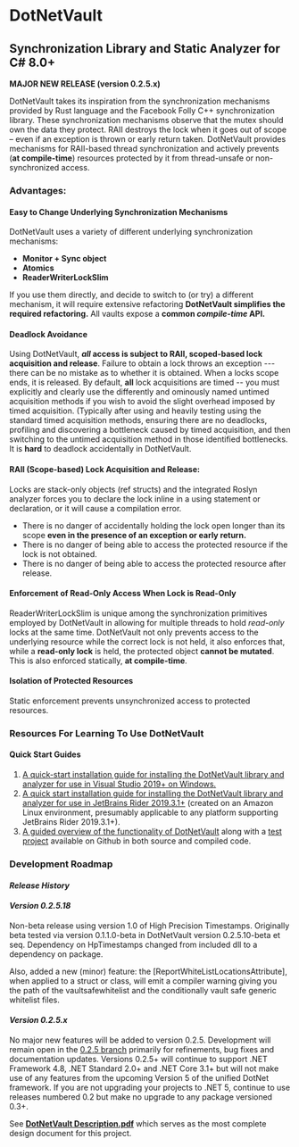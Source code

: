# DotNetVault

## Synchronization Library and Static Analyzer for C\# 8.0+  
**MAJOR NEW RELEASE (version 0.2.5.x)**

DotNetVault takes its inspiration from the synchronization mechanisms provided
by Rust language and the Facebook Folly C++ synchronization library. These
synchronization mechanisms observe that the mutex should own the data they
protect. RAII destroys the lock when it goes out of scope – even if an
exception is thrown or early return taken. DotNetVault provides mechanisms for 
RAII-based thread synchronization and actively prevents (**at compile-time**) resources protected by it from  thread-unsafe or non-synchronized access. 

### **Advantages:**

#### **Easy to Change Underlying Synchronization Mechanisms**  
DotNetVault uses a variety of different underlying synchronization mechanisms:

  * **Monitor + Sync object**  
  * **Atomics**  
  * **ReaderWriterLockSlim** 
  
If you use them directly, and decide to switch to (or try) a different mechanism, it will require extensive refactoring  **DotNetVault simplifies the required refactoring.**  All vaults expose a **common *compile-time* API.**  
   
#### **Deadlock Avoidance**  
  
Using DotNetVault, ***all* access is subject to RAII, scoped-based lock acquisition and release**.  Failure to obtain a lock throws an exception --- there can be no mistake as to whether it is obtained.  When a locks scope ends, it is released.  By default, **all** lock acquisitions are timed -- you must explicitly and clearly use the differently and ominously named untimed acquisition methods if you wish to avoid the slight overhead imposed by timed acquisition. (Typically after using and heavily testing using the standard timed acquisition methods, ensuring there are no deadlocks, profiling and discovering a bottleneck caused by timed acquisition, and then switching to the untimed acquisition method in those identified bottlenecks.  It is **hard** to deadlock accidentally in DotNetVault.

#### **RAII (Scope-based) Lock Acquisition and Release:**  

Locks are stack-only objects (ref structs) and the integrated Roslyn analyzer forces you to declare the lock inline in a using statement or declaration, or it will cause a compilation error.  

 * There is no danger of accidentally holding the lock open longer than its scope **even in the presence of an exception or early return.**
 * There is no danger of being able to access the protected resource if the lock is not obtained.
 * There is no danger of being able to access the protected resource after release.  
 
#### **Enforcement of Read-Only Access When Lock is Read-Only**  

 ReaderWriterLockSlim is unique among the synchronization primitives employed by DotNetVault in allowing for multiple threads to hold *read-only* locks at the same time.  DotNetVault not only prevents access to the underlying resource while the correct lock is not held, it also enforces that, while a **read-only lock** is held, the protected object **cannot be mutated**.  This is also enforced statically, **at compile-time**.

#### **Isolation of Protected Resources**

Static enforcement prevents unsynchronized access to protected resources.

### **Resources For Learning To Use DotNetVault**

#### **Quick Start Guides**

1. [A quick-start installation guide for installing the DotNetVault library and analyzer for use in Visual Studio 2019+ on Windows.](https://github.com/cpsusie/DotNetVault/blob/v0.2.5.x/DotNetVaultQuickStart/DotNetVault%20Quick%20Start%20Installation%20Guide%20Visual%20Studio%202019%20(Windows%2010).md#dotnetvault-quick-start-installation-guide-visual-studio-2019-windows-10)
2. [A quick start installation guide for installing the DotNetVault library and analyzer for use in JetBrains Rider 2019.3.1+](https://github.com/cpsusie/DotNetVault/blob/v0.2.5.x/DotNetVaultQuickStart/DotNetVault%20Quick%20Start%20Installation%20Guide%20%E2%80%93%20JetBrains%20Rider%20(Tested%20on%20Amazon%20Linux).md#dotnetvault-quick-start-installation-guide--jetbrains-rider-201931-tested-on-amazon-linux) (created on an Amazon Linux environment, presumably applicable to any platform supporting JetBrains Rider 2019.3.1+).
3. [A guided overview of the functionality of DotNetVault](https://github.com/cpsusie/DotNetVault/blob/v0.2.5.x/DotNetVaultQuickStart/DotNetVault%20Quick%20Start%20Functionality%20Tour%20%E2%80%93%20JetBrains%20Rider%20(Amazon%20Linux).md#dotnetvault-quick-start-functionality-tour--jetbrains-rider-201931-amazon-linux) along with a [test project](https://github.com/cpsusie/DotNetVault/tree/v0.2.5.x/DotNetVaultQuickStart) available on Github in both source and compiled code.  

### **Development Roadmap** 

#### *Release History*

#### *Version 0.2.5.18*

Non-beta release using version 1.0 of High Precision Timestamps.  Originally beta tested via version 0.1.1.0-beta in DotNetVault version 0.2.5.10-beta et seq.  Dependency on HpTimestamps changed from included dll to a dependency on package.

Also, added a new (minor) feature: the [ReportWhiteListLocationsAttribute], when applied to a struct or class, will emit a compiler warning giving you the path of the vaultsafewhitelist and the conditionally vault safe generic whitelist files.

#### *Version 0.2.5.x*

No major new features will be added to version 0.2.5.  Development will remain open in the [0.2.5 branch](https://github.com/cpsusie/DotNetVault/tree/v0.2.5.x) primarily for refinements, bug fixes and documentation updates.  Versions 0.2.5+ will continue to support .NET Framework 4.8, .NET Standard 2.0+ and .NET Core 3.1+ but will not make use of any features from the upcoming Version 5 of the unified DotNet framework.  If you are not upgrading your projects to .NET 5, continue to use releases numbered 0.2 but make no upgrade to any package versioned 0.3+.  

See **[DotNetVault Description.pdf](https://github.com/cpsusie/DotNetVault/blob/v0.2.5.x/DotNetVault%20Description.pdf)** which serves as the most complete design document for this project.